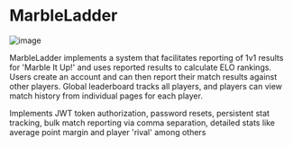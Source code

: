 # MarbleLadder
![image](https://github.com/msi1995/MarbleLadder/assets/63132397/2b6769b5-17a1-45f9-b577-00e849fe82c0)

MarbleLadder implements a system that facilitates reporting of 1v1 results for 'Marble It Up!' and uses reported results to calculate ELO rankings. Users create an account and can then report their match results against other players. Global leaderboard tracks all players, and players can view match history from individual pages for each player. 


Implements JWT token authorization, password resets, persistent stat tracking, bulk match reporting via comma separation, detailed stats like average point margin and player 'rival' among others
